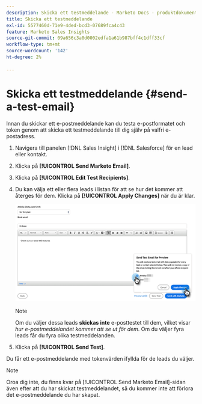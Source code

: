 ```yaml
---
description: Skicka ett testmeddelande - Marketo Docs - produktdokumentation
title: Skicka ett testmeddelande
exl-id: 5577460d-71e9-4ded-bcd3-07689fca4c43
feature: Marketo Sales Insights
source-git-commit: 09a656c3a0d0002edfa1a61b987bff4c1dff33cf
workflow-type: tm+mt
source-wordcount: '142'
ht-degree: 2%

---
```


# Skicka ett testmeddelande {#send-a-test-email}

Innan du skickar ett e-postmeddelande kan du testa e-postformatet och token genom att skicka ett testmeddelande till dig själv på valfri e-postadress.

1. Navigera till panelen [!DNL Sales Insight] i [!DNL Salesforce] för en lead eller kontakt.

1. Klicka på **[!UICONTROL Send Marketo Email]**.

1. Klicka på **[!UICONTROL Edit Test Recipients]**.

1. Du kan välja ett eller flera leads i listan för att se hur det kommer att återges för dem. Klicka på **[!UICONTROL Apply Changes]** när du är klar.

   ![](assets/send-a-test-email-1.png)

   >[!NOTE]
   >
   >Om du väljer dessa leads **skickas inte** e-posttestet till dem, vilket visar _hur e-postmeddelandet kommer att se ut för dem_. Om du väljer fyra leads får du fyra olika testmeddelanden.

1. Klicka på **[!UICONTROL Send Test]**.

Du får ett e-postmeddelande med tokenvärden ifyllda för de leads du väljer.

>[!NOTE]
>
>Oroa dig inte, du finns kvar på [!UICONTROL Send Marketo Email]-sidan även efter att du har skickat testmeddelandet, så du kommer inte att förlora det e-postmeddelande du har skapat.

